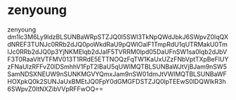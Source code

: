 # zenyoung
zenyoung
dm1lc3M6Ly9ldzBLSUNBaWRpSTZJQ0l5SWl3TkNpQWdJbkJ6SWpvZ0lqQXdNREF3TUNJc0RRb2dJQ0poWkdRaU9pQWlOalF1TmpRdU1qUTRMakU0TmlJc0RRb2dJQ0p3YjNKMElqb2dJalF5TVRRM0lpd05DaUFnSW1sa0lqb2dJbVF3T0RaaVltVTFMV013T1RRdE5ETTNOQzFqTW1KaUxUZzFNbVptTXpBeFlUYzFNaUlzRFFvZ0lDSmhhV1FpT2lBaU5qUWlMQTBLSUNBaWJtVjBJam9nSW5SamNDSXNEUW9nSUNKMGVYQmxJam9nSW01dmJtVWlMQTBLSUNBaWFHOXpkQ0k2SUNJaUxBMEtJQ0FpY0dGMGFDSTZJQ0lpTEEwS0lDQWlkR3h6SWpvZ0ltNXZibVVpRFFwOQ==
